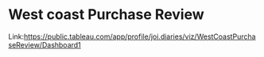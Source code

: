 # West coast Purchase Review

Link:https://public.tableau.com/app/profile/joi.diaries/viz/WestCoastPurchaseReview/Dashboard1
